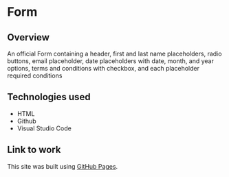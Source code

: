 # Form

## Overview
An official Form containing a header, first and last name placeholders, radio buttons, email placeholder, date placeholders with date, month, and year options, terms and conditions with checkbox, and each placeholder required conditions


## Technologies used
* HTML
* Github
* Visual Studio Code


## Link to work
This site was built using [GitHub Pages]( https://ml042685.github.io/Form/registrationForm.html).
